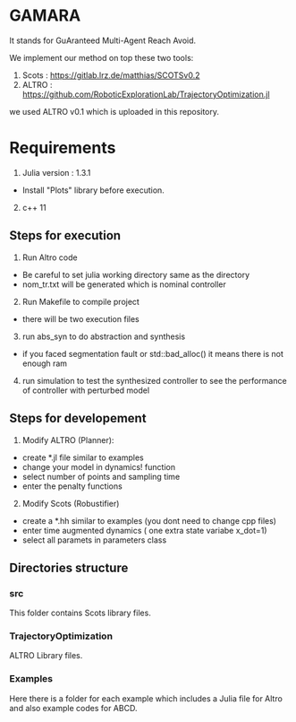 # GAMARA
It stands for GuAranteed Multi-Agent Reach Avoid.




We implement our method on top these two tools:
1. Scots : https://gitlab.lrz.de/matthias/SCOTSv0.2
2. ALTRO : https://github.com/RoboticExplorationLab/TrajectoryOptimization.jl

we used ALTRO v0.1 which is uploaded in this repository.

# Requirements
1. Julia version : 1.3.1
* Install "Plots" library before execution.
2. c++ 11

## Steps for execution
1. Run Altro code 
* Be careful to set julia working directory same as the <example name> directory
* nom_tr.txt will be generated which is nominal controller

2. Run Makefile to compile project
* there will be two execution files
3. run abs_syn to do abstraction and synthesis
* if you faced segmentation fault or std::bad_alloc() it means there is not enough ram
4. run simulation to test the synthesized controller to see the performance of controller with perturbed model



## Steps for developement

1. Modify ALTRO (Planner):
* create *.jl file similar to examples
* change your model in dynamics! function
* select number of points and sampling time
* enter the penalty functions 

2. Modify Scots (Robustifier)
* create a *.hh similar to examples (you dont need to change cpp files)
* enter time augmented dynamics ( one extra state variabe x_dot=1)
* select all paramets in parameters class

## Directories structure

### src
This folder contains Scots library files. 
### TrajectoryOptimization
ALTRO Library files.
### Examples
Here there is a folder for each example which includes a Julia file for Altro and also example codes for ABCD.  

